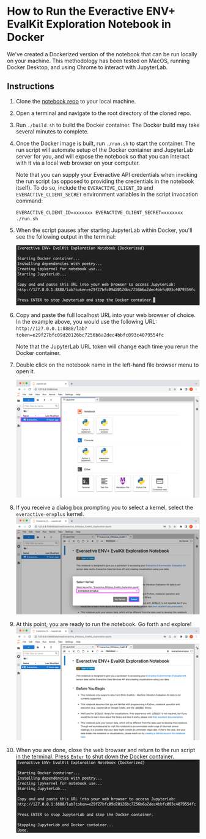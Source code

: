 # How to Run the Everactive ENV+ EvalKit Exploration Notebook in Docker

We've created a Dockerized version of the notebook that can be run locally on your machine. This methodology has been tested on MacOS, running Docker Desktop, and using Chrome to interact with JupyterLab.

## Instructions

1. Clone the [notebook repo](https://github.com/everactive/python-notebook-sample) to your local machine.

2. Open a terminal and navigate to the root directory of the cloned repo.

3. Run `./build.sh` to build the Docker container. The Docker build may take several minutes to complete.

4. Once the Docker image is built, run `./run.sh` to start the container. The run script will automate setup of the Docker container and JupyterLab server for you, and will expose the notebook so that you can interact with it via a local web browser on your computer.

   Note that you can supply your Everactive API credentials when invoking the run script (as opposed to providing the credentials in the notebook itself). To do so, include the `EVERACTIVE_CLIENT_ID` and `EVERACTIVE_CLIENT_SECRET` environment variables in the script invocation command:

   ```
   EVERACTIVE_CLIENT_ID=xxxxxxx EVERACTIVE_CLIENT_SECRET=xxxxxxx ./run.sh
   ```

5. When the script pauses after starting JupyterLab within Docker, you'll see the following output in the terminal:

   ![Run script waiting for user prompt](images/docker/run_script_waiting_for_termination.png)

6. Copy and paste the full localhost URL into your web browser of choice. In the example above, you would use the following URL:<br>`http://127.0.0.1:8888/lab?token=e29f27bfc09d20126bc7256b6a2dec4bbfc093c4079554fc`

   Note that the JupyterLab URL token will change each time you rerun the Docker container.

7. Double click on the notebook name in the left-hand file browser menu to open it.

   ![Open notebook from Jupyter file browser menu](images/docker/open_notebook_from_file_browser.png)

8. If you receive a dialog box prompting you to select a kernel, select the `everactive-envplus` kernel.
![Select the everactive-envplus kernel](images/docker/select_a_kernel.png)

9. At this point, you are ready to run the notebook. Go forth and explore!
   ![Ready to run notebook](images/docker/ready_to_use_notebook.png)

10. When you are done, close the web browser and return to the run script in the terminal. Press `Enter` to shut down the Docker container.
   ![Terminated run script](images/docker/run_script_terminated.png)
